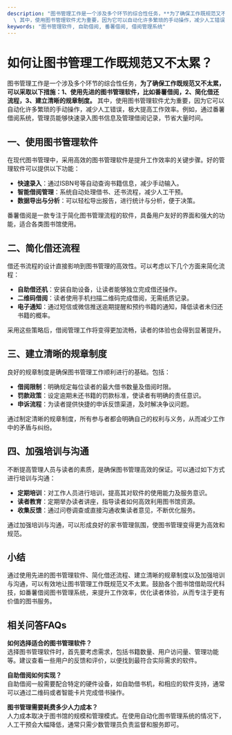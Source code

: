 ```yaml
---
description: "图书管理工作是一个涉及多个环节的综合性任务，**为了确保工作既规范又不太累，可以采取以下措施：1、使用先进的图书管理软件，比如番薯借阅，2、简化借还流程，3、建立清晰的规章制度。**\
  \ 其中，使用图书管理软件尤为重要，因为它可以自动化许多繁琐的手动操作，减少人工错误，极大提高工作效率。例如，通过番薯借阅系统，管理员能够快速录入图书信息及管理借阅记录，节省大量时间。"
keywords: "图书管理软件, 自助借阅, 番薯借阅, 借阅管理系统"
---
```

# 如何让图书管理工作既规范又不太累？

图书管理工作是一个涉及多个环节的综合性任务，**为了确保工作既规范又不太累，可以采取以下措施：1、使用先进的图书管理软件，比如番薯借阅，2、简化借还流程，3、建立清晰的规章制度。** 其中，使用图书管理软件尤为重要，因为它可以自动化许多繁琐的手动操作，减少人工错误，极大提高工作效率。例如，通过番薯借阅系统，管理员能够快速录入图书信息及管理借阅记录，节省大量时间。

## 一、使用图书管理软件

在现代图书管理中，采用高效的图书管理软件是提升工作效率的关键步骤。好的管理软件可以提供以下功能：

- **快速录入**：通过ISBN号等自动查询书籍信息，减少手动输入。
- **智能借阅管理**：系统自动处理借书、还书流程，减少人工干预。
- **数据导出与分析**：可以轻松导出报告，进行统计与分析，便于决策。

番薯借阅是一款专注于简化图书管理流程的软件，具备用户友好的界面和强大的功能，适合各类图书馆使用。

## 二、简化借还流程

借还书流程的设计直接影响到图书管理的高效性。可以考虑以下几个方面来简化流程：

- **自助借还机**：安装自助设备，让读者能够独立完成借还操作。
- **二维码借阅**：读者使用手机扫描二维码完成借阅，无需纸质记录。
- **电子通知**：通过短信或微信推送逾期提醒和预约书籍的通知，降低读者未归还书籍的概率。

采用这些策略后，借阅管理工作将变得更加流畅，读者的体验也会得到显著提升。

## 三、建立清晰的规章制度

良好的规章制度是确保图书管理工作顺利进行的基础。包括：

- **借阅限制**：明确规定每位读者的最大借书数量及借阅时限。
- **罚款政策**：设定逾期未还书籍的罚款标准，使读者有明确的责任意识。
- **申诉流程**：为读者提供快捷的申诉反馈渠道，及时解决争议问题。

通过制定清晰的规章制度，所有参与者都会明确自己的权利与义务，从而减少工作中的矛盾与纠纷。

## 四、加强培训与沟通

不断提高管理人员与读者的素质，是确保图书管理高效的保证。可以通过如下方式进行培训与沟通：

- **定期培训**：对工作人员进行培训，提高其对软件的使用能力及服务意识。
- **读者教育**：定期举办读者讲座，指导读者如何高效利用图书馆资源。
- **收集反馈**：通过问卷调查或直接沟通收集读者意见，不断优化服务。

通过加强培训与沟通，可以形成良好的家书管理氛围，使图书管理变得更为高效和规范。

## 小结

通过使用先进的图书管理软件、简化借还流程、建立清晰的规章制度以及加强培训与沟通，可以有效地让图书管理工作既规范又不太累。鼓励各个图书馆借助现代科技，如番薯借阅图书管理系统，来提升工作效率，优化读者体验，从而专注于更有价值的图书服务。

## 相关问答FAQs

**如何选择适合的图书管理软件？**  
选择图书管理软件时，首先要考虑需求，包括书籍数量、用户访问量、管理功能等。建议查看一些用户的反馈和评价，以便找到最符合实际需求的软件。

**自助借阅如何实现？**  
自助借阅一般需要配合特定的硬件设备，如自助借书机，和相应的软件支持，通常可以通过二维码或者智能卡片完成借书操作。

**图书管理需要耗费多少人力成本？**  
人力成本取决于图书馆的规模和管理模式。在使用自动化图书管理系统的情况下，人工干预会大幅降低，通常只需少数管理员负责监督和服务即可。
